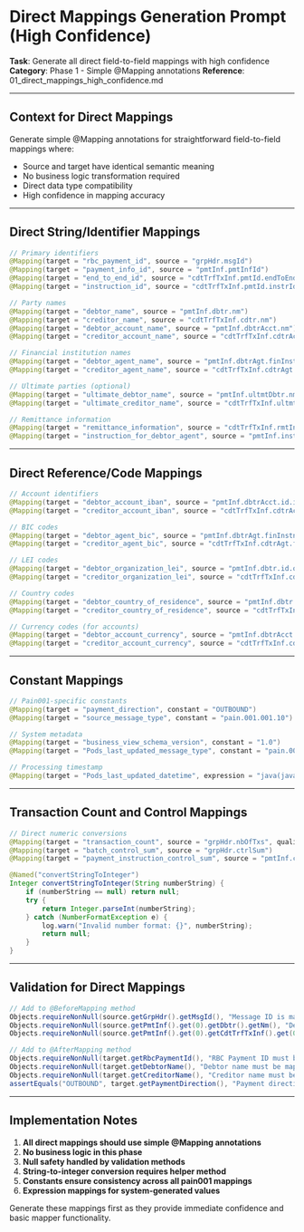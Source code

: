 # Direct Mappings Generation Prompt (High Confidence)

**Task**: Generate all direct field-to-field mappings with high confidence
**Category**: Phase 1 - Simple @Mapping annotations
**Reference**: 01_direct_mappings_high_confidence.md

---

## Context for Direct Mappings

Generate simple @Mapping annotations for straightforward field-to-field mappings where:
- Source and target have identical semantic meaning
- No business logic transformation required
- Direct data type compatibility
- High confidence in mapping accuracy

---

## Direct String/Identifier Mappings

```java
// Primary identifiers
@Mapping(target = "rbc_payment_id", source = "grpHdr.msgId")
@Mapping(target = "payment_info_id", source = "pmtInf.pmtInfId")
@Mapping(target = "end_to_end_id", source = "cdtTrfTxInf.pmtId.endToEndId")
@Mapping(target = "instruction_id", source = "cdtTrfTxInf.pmtId.instrId")

// Party names
@Mapping(target = "debtor_name", source = "pmtInf.dbtr.nm")
@Mapping(target = "creditor_name", source = "cdtTrfTxInf.cdtr.nm")
@Mapping(target = "debtor_account_name", source = "pmtInf.dbtrAcct.nm")
@Mapping(target = "creditor_account_name", source = "cdtTrfTxInf.cdtrAcct.nm")

// Financial institution names
@Mapping(target = "debtor_agent_name", source = "pmtInf.dbtrAgt.finInstnId.nm")
@Mapping(target = "creditor_agent_name", source = "cdtTrfTxInf.cdtrAgt.finInstnId.nm")

// Ultimate parties (optional)
@Mapping(target = "ultimate_debtor_name", source = "pmtInf.ultmtDbtr.nm")
@Mapping(target = "ultimate_creditor_name", source = "cdtTrfTxInf.ultmtCdtr.nm")

// Remittance information
@Mapping(target = "remittance_information", source = "cdtTrfTxInf.rmtInf.ustrd")
@Mapping(target = "instruction_for_debtor_agent", source = "pmtInf.instrForDbtrAgt")
```

---

## Direct Reference/Code Mappings

```java
// Account identifiers
@Mapping(target = "debtor_account_iban", source = "pmtInf.dbtrAcct.id.iban")
@Mapping(target = "creditor_account_iban", source = "cdtTrfTxInf.cdtrAcct.id.iban")

// BIC codes
@Mapping(target = "debtor_agent_bic", source = "pmtInf.dbtrAgt.finInstnId.bicfi")
@Mapping(target = "creditor_agent_bic", source = "cdtTrfTxInf.cdtrAgt.finInstnId.bicfi")

// LEI codes
@Mapping(target = "debtor_organization_lei", source = "pmtInf.dbtr.id.orgId.lei")
@Mapping(target = "creditor_organization_lei", source = "cdtTrfTxInf.cdtr.id.orgId.lei")

// Country codes
@Mapping(target = "debtor_country_of_residence", source = "pmtInf.dbtr.ctryOfRes")
@Mapping(target = "creditor_country_of_residence", source = "cdtTrfTxInf.cdtr.ctryOfRes")

// Currency codes (for accounts)
@Mapping(target = "debtor_account_currency", source = "pmtInf.dbtrAcct.ccy")
@Mapping(target = "creditor_account_currency", source = "cdtTrfTxInf.cdtrAcct.ccy")
```

---

## Constant Mappings

```java
// Pain001-specific constants
@Mapping(target = "payment_direction", constant = "OUTBOUND")
@Mapping(target = "source_message_type", constant = "pain.001.001.10")

// System metadata
@Mapping(target = "business_view_schema_version", constant = "1.0")
@Mapping(target = "Pods_last_updated_message_type", constant = "pain.001.001.10")

// Processing timestamp
@Mapping(target = "Pods_last_updated_datetime", expression = "java(java.time.Instant.now().toEpochMilli() * 1000L)")
```

---

## Transaction Count and Control Mappings

```java
// Direct numeric conversions
@Mapping(target = "transaction_count", source = "grpHdr.nbOfTxs", qualifiedByName = "convertStringToInteger")
@Mapping(target = "batch_control_sum", source = "grpHdr.ctrlSum")
@Mapping(target = "payment_instruction_control_sum", source = "pmtInf.ctrlSum")

@Named("convertStringToInteger")
Integer convertStringToInteger(String numberString) {
    if (numberString == null) return null;
    try {
        return Integer.parseInt(numberString);
    } catch (NumberFormatException e) {
        log.warn("Invalid number format: {}", numberString);
        return null;
    }
}
```

---

## Validation for Direct Mappings

```java
// Add to @BeforeMapping method
Objects.requireNonNull(source.getGrpHdr().getMsgId(), "Message ID is mandatory");
Objects.requireNonNull(source.getPmtInf().get(0).getDbtr().getNm(), "Debtor name is mandatory");
Objects.requireNonNull(source.getPmtInf().get(0).getCdtTrfTxInf().get(0).getCdtr().getNm(), "Creditor name is mandatory");

// Add to @AfterMapping method
Objects.requireNonNull(target.getRbcPaymentId(), "RBC Payment ID must be mapped");
Objects.requireNonNull(target.getDebtorName(), "Debtor name must be mapped");
Objects.requireNonNull(target.getCreditorName(), "Creditor name must be mapped");
assertEquals("OUTBOUND", target.getPaymentDirection(), "Payment direction must be OUTBOUND for pain001");
```

---

## Implementation Notes

1. **All direct mappings should use simple @Mapping annotations**
2. **No business logic in this phase**
3. **Null safety handled by validation methods**
4. **String-to-integer conversion requires helper method**
5. **Constants ensure consistency across all pain001 mappings**
6. **Expression mappings for system-generated values**

Generate these mappings first as they provide immediate confidence and basic mapper functionality.
